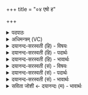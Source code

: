 +++
title = "०४ एषो ह"

+++
<details><summary>पदपाठः</summary>

ए॒षः। ह॒। दे॒वः। प्र॒दिश॒ इति॑ प्र॒ऽदिशः॑। अनु॑। सर्वाः॑। पूर्वः॑। ह॒। जा॒तः। सः। उँ॒ऽइत्यूँ॑। गर्भे॑। अ॒न्तरित्य॒न्तः। सः। ए॒व। जा॒तः। सः। ज॒नि॒ष्यमा॑णः। प्र॒त्यङ्। जनाः॑। ति॒ष्ठ॒ति॒। सर्वतो॑मुख इति॑ स॒र्वतः॑ऽमुखः। ४।
</details>

<details><summary>अधिमन्त्रम् (VC)</summary>

- आत्मा देवता
- स्वयम्भु ब्रह्म ऋषिः
- भुरिक्त्रिष्टुप्
- धैवतः
</details>

<details><summary>दयानन्द-सरस्वती (हि) - विषयः</summary>

फिर उसी विषय को अगले मन्त्र में कहा है ॥
</details>

<details><summary>दयानन्द-सरस्वती (हि) - पदार्थः</summary>

पदार्थान्वयभाषाः -  हे (जनाः) विद्वानो ! (एषः) यह (ह) प्रसिद्ध परमात्मा (देवः) उत्तम स्वरूप (सर्वाः) सब दिशा और (प्रदिशः) विदिशाओं को (अनु) अनुकूलता से व्याप्त होके (सः) (उ) वही (गर्भे) अन्तःकरण के (अन्तः) बीच (पूर्वः) प्रथम कल्प के आदि में (ह) प्रसिद्ध (जातः) प्रकटता को प्राप्त हुआ, (सः, एव) वही (जातः) प्रसिद्ध हुआ (सः) वह (जनिष्यमाणः) आगामी कल्पों में प्रथम प्रसिद्धि को प्राप्त होगा। (सर्वतोमुखः) सब ओर से मुखादि अवयवोंवाला अर्थात् मुखादि इन्द्रियों के काम सर्वत्र करता (प्रत्यङ्) प्रत्येक पदार्थ को प्राप्त हुआ (तिष्ठति) अचल सर्वत्र स्थिर है, वही तुम लोगों को उपासना करने और जानने योग्य है ॥४ ॥
</details>

<details><summary>दयानन्द-सरस्वती (हि) - भावार्थः</summary>

भावार्थभाषाः -  यह पूर्वोक्त ईश्वर जगत् को उत्पन्न कर प्रकाशित हुआ सब दिशाओं में व्याप्त हो के इन्द्रियों के बिना सब इन्द्रियों के काम सर्वत्र व्याप्त होने से करता हुआ, सब प्राणियों के हृदय में स्थिर है, वह भूत, भविष्यत् कल्पों में जगत् की उत्पत्ति के लिये पहिले प्रकट होता है, वह ध्यानशील मनुष्य के जानने योग्य है, अन्य के जानने योग्य नहीं है ॥४ ॥
</details>

<details><summary>दयानन्द-सरस्वती (सं) - विषयः</summary>

पुनस्तमेव विषयमाह ॥
</details>

<details><summary>दयानन्द-सरस्वती (सं) - पदार्थः</summary>

पदार्थान्वयभाषाः -  हे जनाः ! एषो ह देवः सर्वाः प्रदिशोऽनुव्याप्य स उ गर्भेऽन्तः पूर्वो ह जातः स एव जातः स जनिष्यमाणः सर्वतोमुखः प्रत्यङ् तिष्ठति स युष्माभिरुपासनीयो वेदितव्यश्च ॥४ ॥
</details>

<details><summary>दयानन्द-सरस्वती (सं) - भावार्थः</summary>

भावार्थभाषाः -  अयं पूर्वोक्त ईश्वरो जगदुत्पाद्य प्रकाशितः सन् सर्वासु दिक्षु व्याप्येन्द्रियाण्यन्तरेण सर्वेन्द्रियकर्माणि सर्वगतत्वेन कुर्वन् सर्वप्राणिनां हृदये तिष्ठति सोऽतीतानागतेषु कल्पेषु जगदुत्पादनाय पूर्वं प्रकटो भवति स ध्यानशीलेन मनुष्येण ज्ञातव्यो नान्येनेति भावः ॥४ ॥
</details>

<details><summary>सविता जोशी ← दयानन्दः (म) - भावार्थः</summary>

भावार्थभाषाः -  वरीलप्रमाणे ईश्वर जगाला उत्पन्न करून प्रकट झालेला आहे. ईश्वर सर्व दिशामध्ये व्याप्त असून, इंद्रियांशिवाय सर्व इंद्रियांची कामे करतो. तो प्राण्यांच्या हृदयामध्ये स्थित असतो. तो भूत, भविष्य कल्पामध्ये जगाच्या उत्पत्तीसाठी प्रथम प्रकट होतो. ध्यान करणाऱ्या माणसांना तो जाणता येतो. इतर लोक त्याला जाणू शकत नाहीत.
</details>
